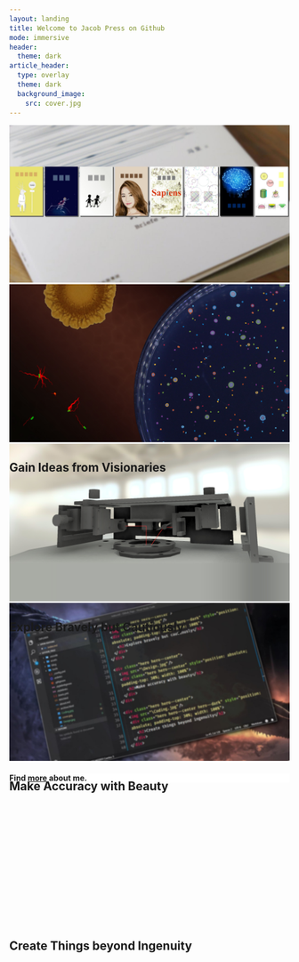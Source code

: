 ```yaml
---
layout: landing
title: Welcome to Jacob Press on Github
mode: immersive
header:
  theme: dark
article_header:
  type: overlay
  theme: dark
  background_image:
    src: cover.jpg
---
```


<div class="hero hero--center">
  <img src="\assets\images\Reading.jpg"/>
  <div class="hero hero--center" style="position: absolute; padding-top: 30%; width: 100%">
  <h2>Gain Ideas from Visionaries</h2>
  </div>
</div>

<div class="hero hero--center">
  <img src="\assets\images\Research.jpg"/>
  <div class="hero hero--center hero--dark" style="position: absolute; padding-top: 30%; width: 100%">
    <h2>Explore Bravely but Cautiously</h2>
  </div>
</div>

<div class="hero hero--center">
  <img src="\assets\images\Design.jpg"/>
  <div class="hero hero--center" style="position: absolute; padding-top: 30%; width: 100%">
    <h2>Make Accuracy with Beauty</h2>
  </div>
</div>

<div class="hero hero--center">
  <img src="\assets\images\Coding.jpg"/>
  <div class="hero hero--center hero--dark" style="position: absolute; padding-top: 30%; width: 100%">
    <h2>Create Things beyond Ingenuity</h2>
  </div>
</div>


<div class="hero hero--center" style="background-color: #FFF;">
  <div class="hero__content">
    <h4>Find <a class="button button--outline-success button--pill button--lg" href="https://jacobzuo.github.io/about.html">more</a> about me.</h4>
  </div>
</div>